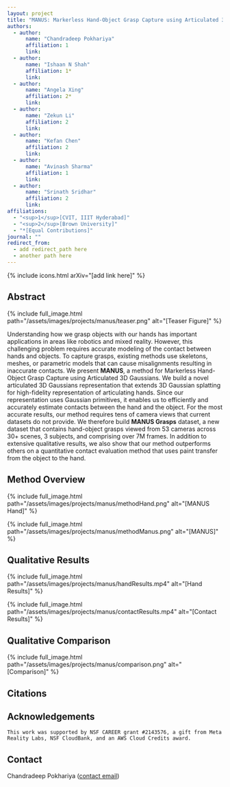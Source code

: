 ```yaml
---
layout: project
title: "MANUS: Markerless Hand-Object Grasp Capture using Articulated 3D Gaussians"
authors:
  - author:
      name: "Chandradeep Pokhariya"
      affiliation: 1
      link:
  - author:
      name: "Ishaan N Shah"
      affiliation: 1*
      link:
  - author:
      name: "Angela Xing"
      affiliation: 2*
      link:
  - author:
      name: "Zekun Li" 
      affiliation: 2
      link:
  - author:
      name: "Kefan Chen"
      affiliation: 2
      link:
  - author:
      name: "Avinash Sharma"
      affiliation: 1
      link:
  - author:
      name: "Srinath Sridhar"
      affiliation: 2
      link:
affiliations:
  - "<sup>1</sup>[CVIT, IIIT Hyderabad]"
  - "<sup>2</sup>[Brown University]"
  - "*[Equal Contributions]"
journal: ""
redirect_from:
  - add redirect_path here
  - another path here
---
```


{% include icons.html arXiv="[add link here]" %}

## Abstract

{% include full_image.html path="/assets/images/projects/manus/teaser.png" alt="[Teaser Figure]" %}

Understanding how we grasp objects with our hands has important applications in areas like robotics and mixed reality.
However, this challenging problem requires accurate modeling of the contact between hands and objects.
To capture grasps, existing methods use skeletons, meshes, or parametric models that can cause misalignments resulting in inaccurate contacts.
We present **MANUS**, a method for Markerless Hand-Object Grasp Capture using Articulated 3D Gaussians. 
We build a novel articulated 3D Gaussians representation that extends 3D Gaussian splatting for high-fidelity representation of articulating hands.
Since our representation uses Gaussian primitives, it enables us to efficiently and accurately estimate contacts between the hand and the object.
For the most accurate results, our method requires tens of camera views that current datasets do not provide.
We therefore build **MANUS Grasps** dataset, a new dataset that contains hand-object grasps viewed from 53 cameras across 30+ scenes, 3 subjects, and comprising over 7M frames.
In addition to extensive qualitative results, we also show that our method outperforms others on a quantitative contact evaluation method that uses paint transfer from the object to the hand.

## Method Overview

{% include full_image.html path="/assets/images/projects/manus/methodHand.png" alt="[MANUS Hand]" %}

{% include full_image.html path="/assets/images/projects/manus/methodManus.png" alt="[MANUS]" %}

## Qualitative Results

{% include full_image.html path="/assets/images/projects/manus/handResults.mp4" alt="[Hand Results]" %}

{% include full_image.html path="/assets/images/projects/manus/contactResults.mp4" alt="[Contact Results]" %}

## Qualitative Comparison

{% include full_image.html path="/assets/images/projects/manus/comparison.png" alt="[Comparison]" %}



## Citations


## Acknowledgements
`This work was supported by NSF CAREER grant #2143576, a gift from Meta Reality Labs, NSF CloudBank, and an AWS Cloud Credits award.`

## Contact

Chandradeep Pokhariya ([contact email](chandradeep.pokhariya@research.iiit.ac.in))
